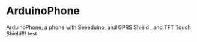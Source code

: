 ArduinoPhone
============

ArduinoPhone, a phone with Seeeduino, and GPRS Shield , and TFT Touch Shield!!!
test